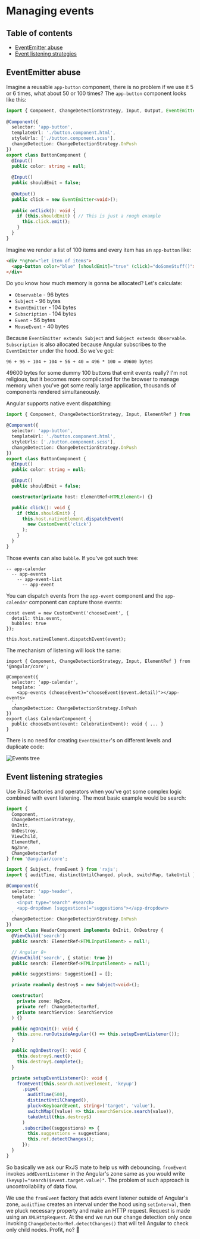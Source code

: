 # Managing events

## Table of contents

* [EventEmitter abuse](#eventemitter-abuse)
* [Event listening strategies](#event-listening-strategies)

## EventEmitter abuse

Imagine a reusable `app-button` component, there is no problem if we use it 5 or 6 times, what about 50 or 100 times? The `app-button` component looks like this:

```typescript
import { Component, ChangeDetectionStrategy, Input, Output, EventEmitter } from '@angular/core';
 
@Component({
  selector: 'app-button',
  templateUrl: './button.component.html',
  styleUrls: ['./button.component.scss'],
  changeDetection: ChangeDetectionStrategy.OnPush
})
export class ButtonComponent {
  @Input()
  public color: string = null;
 
  @Input()
  public shouldEmit = false;
 
  @Output()
  public click = new EventEmitter<void>();
 
  public onClick(): void {
    if (this.shouldEmit) { // This is just a rough example
      this.click.emit();
    }
  }
}
```

Imagine we render a list of 100 items and every item has an `app-button` like:

```html
<div *ngFor="let item of items">
  <app-button color="blue" [shouldEmit]="true" (click)="doSomeStuff()"></app-button>
</div>
```

Do you know how much memory is gonna be allocated? Let's calculate:

* `Observable` - 96 bytes
* `Subject` - 96 bytes
* `EventEmitter` - 104 bytes
* `Subscription` - 104 bytes
* `Event`  - 56 bytes
* `MouseEvent` - 40 bytes

Because `EventEmitter extends Subject` and `Subject extends Observable`. `Subscription` is also allocated because Angular subscribes to the `EventEmitter` under the hood. So we've got:

```console
96 + 96 + 104 + 104 + 56 + 40 = 496 * 100 = 49600 bytes
```

49600 bytes for some dummy 100 buttons that emit events really? I'm not religious, but it becomes more complicated for the browser to manage memory when you've got some really large application, thousands of components rendered simultaneously.

Angular supports native event dispatching:

```typescript
import { Component, ChangeDetectionStrategy, Input, ElementRef } from '@angular/core';

@Component({
  selector: 'app-button',
  templateUrl: './button.component.html',
  styleUrls: ['./button.component.scss'],
  changeDetection: ChangeDetectionStrategy.OnPush
})
export class ButtonComponent {
  @Input()
  public color: string = null;

  @Input()
  public shouldEmit = false;

  constructor(private host: ElementRef<HTMLElement>) {}

  public click(): void {
    if (this.shouldEmit) {
      this.host.nativeElement.dispatchEvent(
        new CustomEvent('click')
      );
    }
  }
}
```

Those events can also `bubble`. If you've got such tree:

```
-- app-calendar
  -- app-events
    -- app-event-list
      -- app-event
```

You can dispatch events from the `app-event` component and the `app-calendar` component can capture those events:

```TS
const event = new CustomEvent('chooseEvent', {
  detail: this.event,
  bubbles: true
});

this.host.nativeElement.dispatchEvent(event);
```

The mechanism of listening will look the same:

```TS
import { Component, ChangeDetectionStrategy, Input, ElementRef } from '@angular/core';

@Component({
  selector: 'app-calendar',
  template: `
    <app-events (chooseEvent)="chooseEvent($event.detail)"></app-events>
  `,
  changeDetection: ChangeDetectionStrategy.OnPush
})
export class CalendarComponent {
  public chooseEvent(event: CelebrationEvent): void { ... }
}
```

There is no need for creating `EventEmitter`'s on different levels and duplicate code:

![Events tree](assets/events-tree.png)

## Event listening strategies

Use RxJS factories and operators when you've got some complex logic combined with event listening. The most basic example would be search:

```typescript
import {
  Component,
  ChangeDetectionStrategy,
  OnInit,
  OnDestroy,
  ViewChild,
  ElementRef,
  NgZone,
  ChangeDetectorRef
} from '@angular/core';

import { Subject, fromEvent } from 'rxjs';
import { auditTime, distinctUntilChanged, pluck, switchMap, takeUntil } from 'rxjs/operators';

@Component({
  selector: 'app-header',
  template: `
    <input type="search" #search>
    <app-dropdown [suggestions]="suggestions"></app-dropdown>
  `,
  changeDetection: ChangeDetectionStrategy.OnPush
})
export class HeaderComponent implements OnInit, OnDestroy {
  @ViewChild('search')
  public search: ElementRef<HTMLInputElement> = null!;

  // Angular 8+
  @ViewChild('search', { static: true })
  public search: ElementRef<HTMLInputElement> = null!;

  public suggestions: Suggestion[] = [];

  private readonly destroy$ = new Subject<void>();

  constructor(
    private zone: NgZone,
    private ref: ChangeDetectorRef,
    private searchService: SearchService
  ) {}

  public ngOnInit(): void {
    this.zone.runOutsideAngular(() => this.setupEventListener());
  }

  public ngOnDestroy(): void {
    this.destroy$.next();
    this.destroy$.complete();
  }

  private setupEventListener(): void {
    fromEvent(this.search.nativeElement, 'keyup')
      .pipe(
        auditTime(500),
        distinctUntilChanged(),
        pluck<KeyboardEvent, string>('target', 'value'),
        switchMap((value) => this.searchService.search(value)),
        takeUntil(this.destroy$)
      )
      .subscribe((suggestions) => {
        this.suggestions = suggestions;
        this.ref.detectChanges();
      });
  }
}
```

So basically we ask our RxJS mate to help us with debouncing. `fromEvent` invokes `addEventListener` in the Angular's zone same as you would write `(keyup)="search($event.target.value)"`. The problem of such approach is uncontrollability of data flow.

We use the `fromEvent` factory that adds event listener outside of Angular's zone, `auditTime` creates an interval under the hood using `setInterval`, then we pluck necessary property and make an HTTP request. Request is made using an `XMLHttpRequest`. At the end we run our change detection only once invoking `ChangeDetectorRef.detectChanges()` that will tell Angular to check only child nodes. Profit, no? 🌠
